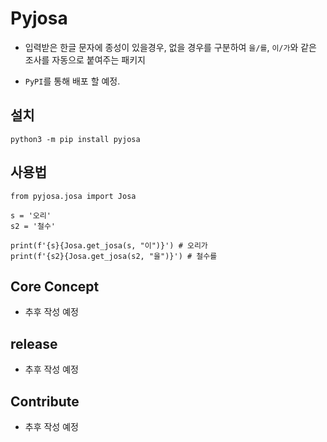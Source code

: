 # Pyjosa

- 입력받은 한글 문자에 종성이 있을경우, 없을 경우를 구분하여 `을/를`, `이/가`와 같은 조사를 자동으로 붙여주는 패키지

- `PyPI`를 통해 배포 할 예정.

## 설치

`python3 -m pip install pyjosa`

## 사용법

```python3
from pyjosa.josa import Josa

s = '오리'
s2 = '철수'
    
print(f'{s}{Josa.get_josa(s, "이")}') # 오리가 
print(f'{s2}{Josa.get_josa(s2, "을")}') # 철수를
```

## Core Concept

- 추후 작성 예정

## release

- 추후 작성 예정

## Contribute

- 추후 작성 예정



